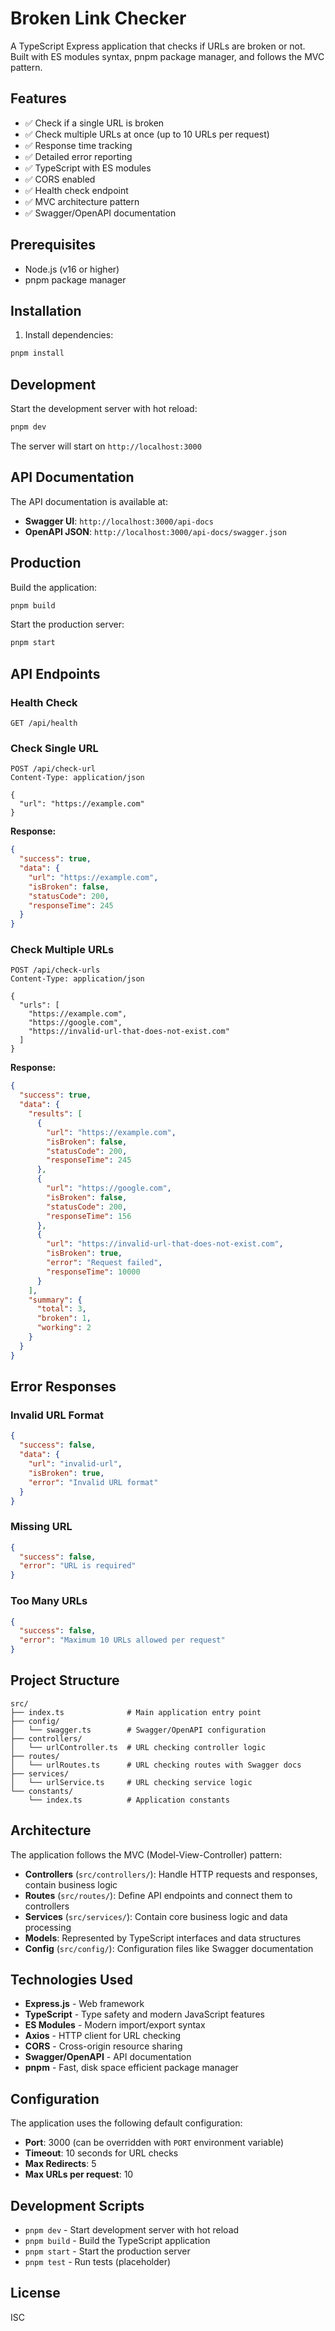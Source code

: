 # Broken Link Checker

A TypeScript Express application that checks if URLs are broken or not. Built with ES modules syntax, pnpm package manager, and follows the MVC pattern.

## Features

- ✅ Check if a single URL is broken
- ✅ Check multiple URLs at once (up to 10 URLs per request)
- ✅ Response time tracking
- ✅ Detailed error reporting
- ✅ TypeScript with ES modules
- ✅ CORS enabled
- ✅ Health check endpoint
- ✅ MVC architecture pattern
- ✅ Swagger/OpenAPI documentation

## Prerequisites

- Node.js (v16 or higher)
- pnpm package manager

## Installation

1. Install dependencies:

```bash
pnpm install
```

## Development

Start the development server with hot reload:

```bash
pnpm dev
```

The server will start on `http://localhost:3000`

## API Documentation

The API documentation is available at:

- **Swagger UI**: `http://localhost:3000/api-docs`
- **OpenAPI JSON**: `http://localhost:3000/api-docs/swagger.json`

## Production

Build the application:

```bash
pnpm build
```

Start the production server:

```bash
pnpm start
```

## API Endpoints

### Health Check

```
GET /api/health
```

### Check Single URL

```
POST /api/check-url
Content-Type: application/json

{
  "url": "https://example.com"
}
```

**Response:**

```json
{
  "success": true,
  "data": {
    "url": "https://example.com",
    "isBroken": false,
    "statusCode": 200,
    "responseTime": 245
  }
}
```

### Check Multiple URLs

```
POST /api/check-urls
Content-Type: application/json

{
  "urls": [
    "https://example.com",
    "https://google.com",
    "https://invalid-url-that-does-not-exist.com"
  ]
}
```

**Response:**

```json
{
  "success": true,
  "data": {
    "results": [
      {
        "url": "https://example.com",
        "isBroken": false,
        "statusCode": 200,
        "responseTime": 245
      },
      {
        "url": "https://google.com",
        "isBroken": false,
        "statusCode": 200,
        "responseTime": 156
      },
      {
        "url": "https://invalid-url-that-does-not-exist.com",
        "isBroken": true,
        "error": "Request failed",
        "responseTime": 10000
      }
    ],
    "summary": {
      "total": 3,
      "broken": 1,
      "working": 2
    }
  }
}
```

## Error Responses

### Invalid URL Format

```json
{
  "success": false,
  "data": {
    "url": "invalid-url",
    "isBroken": true,
    "error": "Invalid URL format"
  }
}
```

### Missing URL

```json
{
  "success": false,
  "error": "URL is required"
}
```

### Too Many URLs

```json
{
  "success": false,
  "error": "Maximum 10 URLs allowed per request"
}
```

## Project Structure

```
src/
├── index.ts              # Main application entry point
├── config/
│   └── swagger.ts        # Swagger/OpenAPI configuration
├── controllers/
│   └── urlController.ts  # URL checking controller logic
├── routes/
│   └── urlRoutes.ts      # URL checking routes with Swagger docs
├── services/
│   └── urlService.ts     # URL checking service logic
└── constants/
    └── index.ts          # Application constants
```

## Architecture

The application follows the MVC (Model-View-Controller) pattern:

- **Controllers** (`src/controllers/`): Handle HTTP requests and responses, contain business logic
- **Routes** (`src/routes/`): Define API endpoints and connect them to controllers
- **Services** (`src/services/`): Contain core business logic and data processing
- **Models**: Represented by TypeScript interfaces and data structures
- **Config** (`src/config/`): Configuration files like Swagger documentation

## Technologies Used

- **Express.js** - Web framework
- **TypeScript** - Type safety and modern JavaScript features
- **ES Modules** - Modern import/export syntax
- **Axios** - HTTP client for URL checking
- **CORS** - Cross-origin resource sharing
- **Swagger/OpenAPI** - API documentation
- **pnpm** - Fast, disk space efficient package manager

## Configuration

The application uses the following default configuration:

- **Port**: 3000 (can be overridden with `PORT` environment variable)
- **Timeout**: 10 seconds for URL checks
- **Max Redirects**: 5
- **Max URLs per request**: 10

## Development Scripts

- `pnpm dev` - Start development server with hot reload
- `pnpm build` - Build the TypeScript application
- `pnpm start` - Start the production server
- `pnpm test` - Run tests (placeholder)

## License

ISC
